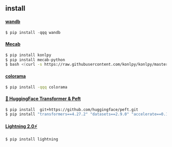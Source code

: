 
## install


#### [wandb](https://docs.wandb.ai/quickstart#set-up-wb)
```python
$ pip install -qqq wandb
```

#### [Mecab](https://konlpy.org/ko/v0.4.0/install/)
```bash
$ pip install konlpy
$ pip install mecab-python
$ bash <(curl -s https://raw.githubusercontent.com/konlpy/konlpy/master/scripts/mecab.sh)
```

#### [colorama](https://github.com/tartley/colorama)
```bash
$ pip install -qqq colorama
```

#### [🤗 HuggingFace Transformer & Peft](https://huggingface.co/docs/transformers/installation)
```bash
$ pip install  git+https://github.com/huggingface/peft.git
$ pip install "transformers==4.27.2" "datasets==2.9.0" "accelerate==0.17.1" "evaluate==0.4.0" "bitsandbytes==0.37.1" loralib --upgrade --quiet
```

#### [Lightning 2.0⚡](https://lightning.ai/docs/pytorch/stable/starter/installation.html#)
```bash
$ pip install lightning
```

